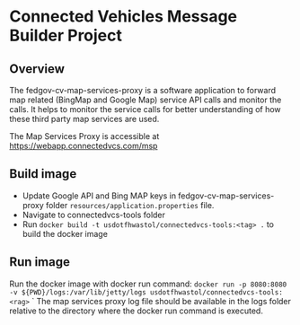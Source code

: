 # Connected Vehicles Message Builder Project

## Overview

The fedgov-cv-map-services-proxy is a software application to forward map related (BingMap and Google Map) service API calls and monitor the calls. It helps to monitor the service calls for better understanding of how these third party map services are used.

The Map Services Proxy is accessible at <https://webapp.connectedvcs.com/msp>

## Build image
- Update Google API and Bing MAP keys in  fedgov-cv-map-services-proxy folder `resources/application.properties` file.
- Navigate to connectedvcs-tools folder
- Run `docker build -t usdotfhwastol/connectedvcs-tools:<tag> .` to build the docker image

## Run image
Run the docker image with docker run command:  `docker run -p 8080:8080 -v ${PWD}/logs:/var/lib/jetty/logs usdotfhwastol/connectedvcs-tools:<rag>`
`
The map services proxy log file should be available in the logs folder relative to the directory where the docker run command is executed.